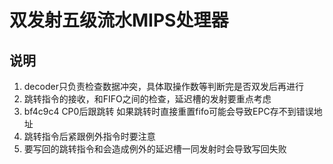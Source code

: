 # 双发射五级流水MIPS处理器

## 说明

1. decoder只负责检查数据冲突，具体取操作数等判断完是否双发后再进行
1. 跳转指令的接收，和FIFO之间的检查，延迟槽的发射要重点考虑
1. bf4c9c4 CP0后跟跳转 如果跳转时直接重置fifo可能会导致EPC存不到错误地址
1. 跳转指令后紧跟例外指令时要注意
1. 要写回的跳转指令和会造成例外的延迟槽一同发射时会导致写回失败
